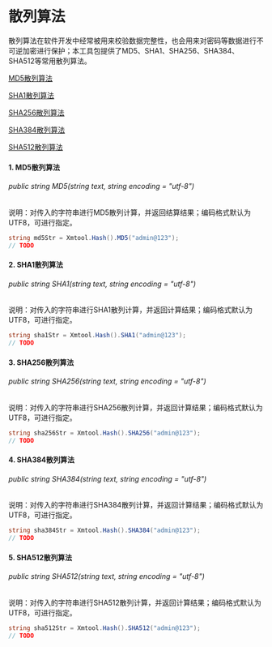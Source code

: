 # 散列算法

散列算法在软件开发中经常被用来校验数据完整性，也会用来对密码等数据进行不可逆加密进行保护；本工具包提供了MD5、SHA1、SHA256、SHA384、SHA512等常用散列算法。

[MD5散列算法](#hash-md5)

[SHA1散列算法](#hash-sha1)

[SHA256散列算法](#hash-sha256)

[SHA384散列算法](#hash-sha384)

[SHA512散列算法](#hash-sha512)

#### <a id="hash-md5">1. MD5散列算法</a>

###### public string MD5(string text, string encoding = "utf-8")

说明：对传入的字符串进行MD5散列计算，并返回结算结果；编码格式默认为UTF8，可进行指定。

```c#
string md5Str = Xmtool.Hash().MD5("admin@123");
// TODO
```

#### <a id="hash-sha1">2. SHA1散列算法</a>

###### public string SHA1(string text, string encoding = "utf-8")

说明：对传入的字符串进行SHA1散列计算，并返回计算结果；编码格式默认为UTF8，可进行指定。

```c#
string sha1Str = Xmtool.Hash().SHA1("admin@123");
// TODO
```

#### <a id="hash-sha256">3. SHA256散列算法</a>

###### public string SHA256(string text, string encoding = "utf-8")

说明：对传入的字符串进行SHA256散列计算，并返回计算结果；编码格式默认为UTF8，可进行指定。

```c#
string sha256Str = Xmtool.Hash().SHA256("admin@123");
// TODO
```

#### <a id="hash-sha384">4. SHA384散列算法</a>

###### public string SHA384(string text, string encoding = "utf-8")

说明：对传入的字符串进行SHA384散列计算，并返回计算结果；编码格式默认为UTF8，可进行指定。

```c#
string sha384Str = Xmtool.Hash().SHA384("admin@123");
// TODO
```

#### <a id="hash-sha512">5. SHA512散列算法</a>

###### public string SHA512(string text, string encoding = "utf-8")

说明：对传入的字符串进行SHA512散列计算，并返回计算结果；编码格式默认为UTF8，可进行指定。

```c#
string sha512Str = Xmtool.Hash().SHA512("admin@123");
// TODO
```

